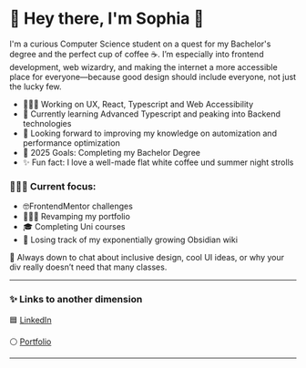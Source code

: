# 🌈 Hey there, I'm Sophia 👋
I'm a curious Computer Science student on a quest for my Bachelor's degree and the perfect cup of coffee ☕. I’m especially into frontend development, web wizardry, and making the internet a more accessible place for everyone—because good design should include everyone, not just the lucky few.

- 👩🏼‍💻 Working on UX, React, Typescript and Web Accessibility
- 🧠 Currently learning Advanced Typescript and peaking into Backend technologies
- 👀 Looking forward to improving my knowledge on automization and performance optimization
- 🥅 2025 Goals: Completing my Bachelor Degree
- ✨ Fun fact: I love a well-made flat white coffee und summer night strolls

### 👩🏼‍💻 Current focus:

- 🤓FrontendMentor challenges
- 👩🏼‍💻 Revamping my portfolio
- 🎓 Completing Uni courses
- 🔮 Losing track of my exponentially growing Obsidian wiki


💬 Always down to chat about inclusive design, cool UI ideas, or why your div really doesn’t need that many classes.

---
### ✨ Links to another dimension
🟦 [LinkedIn](https://www.linkedin.com/in/sophia-precker-678114241/)

⚪️ [Portfolio](https://cozy-habit.github.io/)

---


<!--
**Cozy-Habit/Cozy-Habit** is a ✨ _special_ ✨ repository because its `README.md` (this file) appears on your GitHub profile.

Here are some ideas to get you started:

- 🔭 I’m currently working on ...
- 🌱 I’m currently learning ...
- 👯 I’m looking to collaborate on ...
- 🤔 I’m looking for help with ...
- 💬 Ask me about ...
- 📫 How to reach me: ...
- 😄 Pronouns: ...
- ⚡ Fun fact: ...
-->
